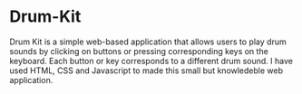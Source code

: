 # Drum-Kit
Drum Kit is a simple web-based application that allows users to play drum sounds by clicking on buttons or pressing corresponding keys on the keyboard. Each button or key corresponds to a different drum sound.
I have used HTML, CSS and Javascript to made this small but knowledeble web application.

